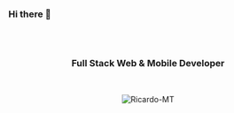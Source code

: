 ### Hi there 👋

<div style="height: 30px" > </div>
<h3 align="center">Full Stack Web & Mobile Developer</h3>
<div style="height: 30px" > </div>
<div style="display: flex" >
<p style="margin: auto"><img align="center" style="margin: auto" src="https://github-readme-streak-stats.herokuapp.com/?user=Ricardo-MT" alt="Ricardo-MT" /></p>
</div>

